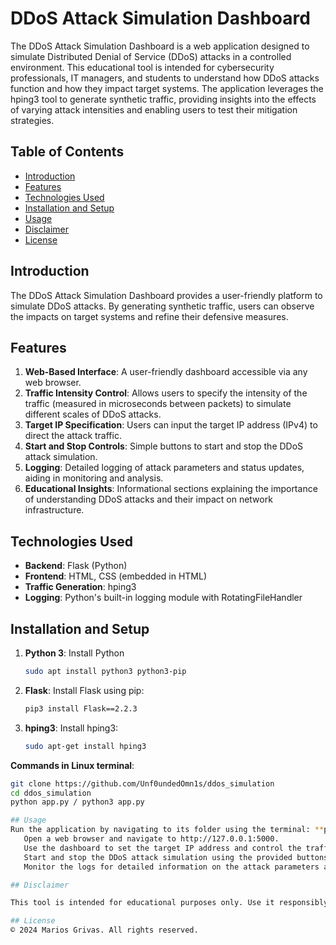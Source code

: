 # DDoS Attack Simulation Dashboard

The DDoS Attack Simulation Dashboard is a web application designed to simulate Distributed Denial of Service (DDoS) attacks in a controlled environment. This educational tool is intended for cybersecurity professionals, IT managers, and students to understand how DDoS attacks function and how they impact target systems. The application leverages the hping3 tool to generate synthetic traffic, providing insights into the effects of varying attack intensities and enabling users to test their mitigation strategies.

## Table of Contents
- [Introduction](#introduction)
- [Features](#features)
- [Technologies Used](#technologies-used)
- [Installation and Setup](#installation-and-setup)
- [Usage](#usage)
- [Disclaimer](#disclaimer)
- [License](#license)

## Introduction

The DDoS Attack Simulation Dashboard provides a user-friendly platform to simulate DDoS attacks. By generating synthetic traffic, users can observe the impacts on target systems and refine their defensive measures.

## Features

1. **Web-Based Interface**: A user-friendly dashboard accessible via any web browser.
2. **Traffic Intensity Control**: Allows users to specify the intensity of the traffic (measured in microseconds between packets) to simulate different scales of DDoS attacks.
3. **Target IP Specification**: Users can input the target IP address (IPv4) to direct the attack traffic.
4. **Start and Stop Controls**: Simple buttons to start and stop the DDoS attack simulation.
5. **Logging**: Detailed logging of attack parameters and status updates, aiding in monitoring and analysis.
6. **Educational Insights**: Informational sections explaining the importance of understanding DDoS attacks and their impact on network infrastructure.

## Technologies Used

- **Backend**: Flask (Python)
- **Frontend**: HTML, CSS (embedded in HTML)
- **Traffic Generation**: hping3
- **Logging**: Python's built-in logging module with RotatingFileHandler

## Installation and Setup

1. **Python 3**: Install Python 
    ```bash
   sudo apt install python3 python3-pip
2. **Flask**: Install Flask using pip:
   ```bash
   pip3 install Flask==2.2.3
3. **hping3**: Install hping3:
    ```bash
   sudo apt-get install hping3
**Commands in Linux terminal**:
 ```bash
git clone https://github.com/Unf0undedOmn1s/ddos_simulation
cd ddos_simulation
python app.py / python3 app.py

## Usage
Run the application by navigating to its folder using the terminal: **python3 app.py**
    Open a web browser and navigate to http://127.0.0.1:5000.
    Use the dashboard to set the target IP address and control the traffic intensity.
    Start and stop the DDoS attack simulation using the provided buttons.
    Monitor the logs for detailed information on the attack parameters and status updates.

## Disclaimer

This tool is intended for educational purposes only. Use it responsibly and only in environments where you have explicit permission to conduct such simulations. Misuse of DDoS tools can lead to legal consequences.

## License
© 2024 Marios Grivas. All rights reserved.
